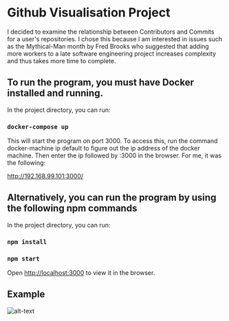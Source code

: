 # Github Visualisation Project

I decided to examine the relationship between Contributors and Commits for a user's repositories. 
I chose this because I am interested in issues such as the Mythical-Man month by Fred Brooks who suggested that adding more workers to a late software engineering project increases complexity and thus takes more time to complete.

## To run the program, you must have Docker installed and running.

In the project directory, you can run:

### `docker-compose up`

This will start the program on port 3000. To access this, run the command docker-machine ip default to figure out the ip address of the docker machine. Then enter the ip followed by :3000 in the browser. For me, it was the following: 

http://192.168.99.101:3000/

## Alternatively, you can run the program by using the following npm commands

In the project directory, you can run:

### `npm install`
### `npm start`

Open [http://localhost:3000](http://localhost:3000) to view it in the browser.

## Example
![alt-text](https://github.com/adam1100/github_access/blob/master/visualisation.gif)
